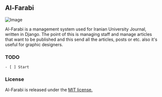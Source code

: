 ## Al-Farabi

![Image](http://s11.picofile.com/file/8405506626/repository_open_graph_template.png)

Al-Farabi is a management system used for Iranian University Journal, written in Django. 
The point of this is managing staff and manage articles that want to be published
and this send all the articles, posts or etc.
also it's useful for graphic designers. 


### TODO
```todo
- [ ] Start
```
### License

Al-Farabi is released under the [MIT license.](https://github.com/M-b850/Al-Farabi/blob/master/LICENSE)
